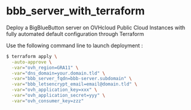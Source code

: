 # bbb_server_with_terraform
Deploy a BigBlueButton server on OVHcloud Public Cloud Instances with fully automated default configuration through Terraform

Use the following command line to launch deployment :

```bash
$ terraform apply \
  -auto-approve \
  -var="ovh_region=GRA11" \
  -var="dns_domain=your.domain.tld" \
  -var="bbb_server_fqdn=bbb-server.subdomain" \
  -var="bbb_letsencrypt_email=email@domain.tld" \
  -var="ovh_application_key=xxx" \
  -var="ovh_application_secret=yyy" \
  -var="ovh_consumer_key=zzz"
